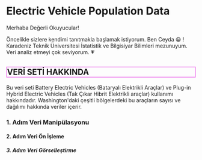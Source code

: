 <h1>Electric Vehicle Population Data</h1>

<p>Merhaba Değerli Okuyucular!</p>
<p>Öncelikle sizlere kendimi tanıtmakla başlamak istiyorum. Ben Ceyda &#128512; ! Karadeniz Teknik Üniversitesi İstatistik ve Bilgisiyar Bilimleri mezunuyum. Veri analiz etmeyi çok seviyorum. &#128151</p>
 
<h2 style="border:2px solid Violet;" >VERİ SETİ HAKKINDA</h2>            

Bu veri seti Battery Electric Vehicles (Bataryalı Elektrikli Araçlar) ve  Plug-in Hybrid Electric Vehicles (Tak Çıkar Hibrit Elektrikli araçlar) kullanımı hakkındadır.
Washington'daki çeşitli bölgelerdeki bu araçların sayısı ve dağılımı hakkında veriler içerir.

<h3>1. Adım Veri Manipülasyonu </h3>

<h4>2. Adım Veri Ön İşleme </h4>

<h5>3. Adım Veri Görselleştirme </h5>
